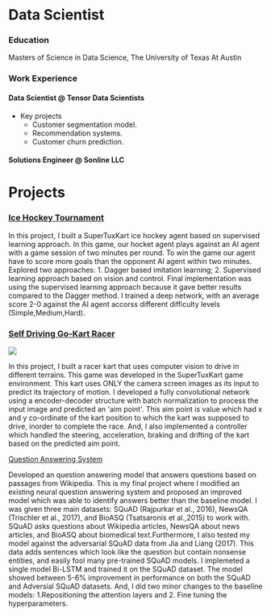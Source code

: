 # Data Scientist

### Education
Masters of Science in Data Science, The University of Texas At Austin

### Work Experience
#### Data Scientist @ Tensor Data Scientists
- Key projects 
    - Customer segmentation model.
    - Recommendation systems.
    - Customer churn prediction.

#### Solutions Engineer  @ Sonline  LLC 

# Projects

###  [Ice Hockey Tournament](../blob/master/LICENSE)

In this project, I built a SuperTuxKart ice hockey agent based on supervised learning approach. In this game, our hocket agent plays against an AI agent with a game session of two minutes per round.  To win the game our agent have to score more goals than the opponent AI agent within two minutes. Explored two approaches: 1. Dagger based imitation learning; 2. Supervised learning approach based on vision and control. Final implementation was using the supervised learning approach because it gave better results compared to the Dagger method. I trained a deep network, with an average score 2-0 against the AI agent accorss different difficulty levels (Simple,Medium,Hard).
  
###  [Self Driving Go-Kart Racer](../blob/master/LICENSE) 

![](https://github.com/gayathri0905/gayathri-portfolio/blob/main/Images/go_kart_racer.gif)

In this project, I built a racer kart that uses computer vision to drive in different terrains. This game was developed in the SuperTuxKart game environment.  This kart uses ONLY the camera screen images as its input to predict its trajectory of motion. I developed a fully convolutional network using a encoder-decoder structure with  batch normalization to process the input image and predicted an 'aim point'. This aim point is value which had x and y co-ordinate of the kart position to which the kart was supposed to drive, inorder to complete the race. And, I also implemented a controller which handled the steering, acceleration, braking and drifting of the kart based  on the predicted aim point.  

[Question Answering System](../blob/master/LICENSE)

Developed an question answering model that answers  questions based  on passages from Wikipedia. This is my final project where I modified an existing neural question answering system and proposed an  improved model which was able to identify answers better than the baseline model. I was given three main  datasets:  SQuAD (Rajpurkar et al., 2016), NewsQA (Trischler et al., 2017), and BioASQ (Tsatsaronis et al.,2015) to work with. SQuAD asks questions about Wikipedia articles, NewsQA about news articles, and BioASQ about biomedical text.Furthermore, I also tested my model against the adversarial SQuAD data from Jia and Liang (2017). This data
adds sentences which look like the question but contain nonsense entities, and easily fool many pre-trained
SQuAD models. I implemeted a single model Bi-LSTM and trained it on the SQuAD dataset. The model showed between 5-6% improvement in performance on  both the SQuAD and Adversial SQuAD datasets. And, I did two minor changes to the baseline models:  1.Repositioning the attention  layers and 2. Fine tuning the hyperparameters.  






